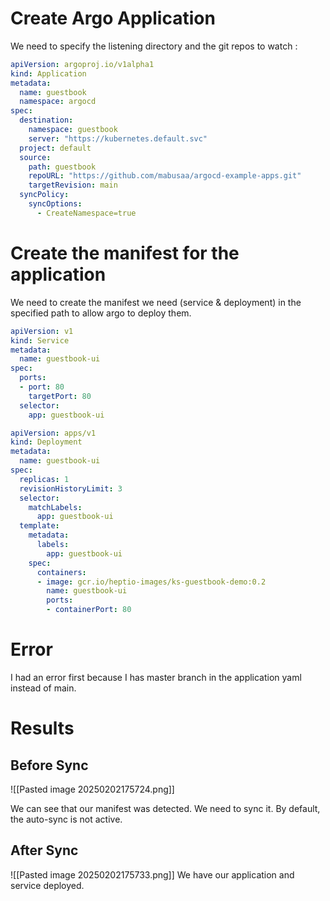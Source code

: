 # Create Argo Application

We need to specify the listening directory and the git repos to watch :

``` yaml
apiVersion: argoproj.io/v1alpha1
kind: Application
metadata: 
  name: guestbook
  namespace: argocd
spec: 
  destination: 
    namespace: guestbook
    server: "https://kubernetes.default.svc"
  project: default
  source: 
    path: guestbook
    repoURL: "https://github.com/mabusaa/argocd-example-apps.git"
    targetRevision: main
  syncPolicy:
    syncOptions:
      - CreateNamespace=true
```

# Create the manifest for the application

We need to create the manifest we need (service & deployment) in the specified path to allow argo to deploy them.

``` yaml
apiVersion: v1
kind: Service
metadata:
  name: guestbook-ui
spec:
  ports:
  - port: 80
    targetPort: 80
  selector:
    app: guestbook-ui
```

``` yaml
apiVersion: apps/v1
kind: Deployment
metadata:
  name: guestbook-ui
spec:
  replicas: 1
  revisionHistoryLimit: 3
  selector:
    matchLabels:
      app: guestbook-ui
  template:
    metadata:
      labels:
        app: guestbook-ui
    spec:
      containers:
      - image: gcr.io/heptio-images/ks-guestbook-demo:0.2
        name: guestbook-ui
        ports:
        - containerPort: 80
```

# Error

I had an error first because I has master branch in the application yaml instead of main.

# Results

## Before Sync

![[Pasted image 20250202175724.png]]

We can see that our manifest was detected. We need to sync it. By default, the auto-sync is not active.

## After Sync

![[Pasted image 20250202175733.png]]
We have our application and service deployed.